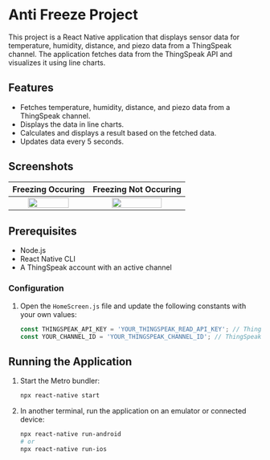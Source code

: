 # Anti Freeze Project

This project is a React Native application that displays sensor data for temperature, humidity, distance, and piezo data from a ThingSpeak channel. The application fetches data from the ThingSpeak API and visualizes it using line charts.

## Features

- Fetches temperature, humidity, distance, and piezo data from a ThingSpeak channel.
- Displays the data in line charts.
- Calculates and displays a result based on the fetched data.
- Updates data every 5 seconds.

## Screenshots

Freezing Occuring |  Freezing Not Occuring
:--------------------:|:--------------------:
<img src="https://i.hizliresim.com/sitbj6u.jpeg" width="75%" height="%75">  |  <img src="https://i.hizliresim.com/4bz8oj9.jpeg" width="75%" height="%75">


## Prerequisites

- Node.js
- React Native CLI
- A ThingSpeak account with an active channel

### Configuration

1. Open the `HomeScreen.js` file and update the following constants with your own values:
    ```javascript
    const THINGSPEAK_API_KEY = 'YOUR_THINGSPEAK_READ_API_KEY'; // ThingSpeak API key
    const YOUR_CHANNEL_ID = 'YOUR_THINGSPEAK_CHANNEL_ID'; // ThingSpeak channel ID
    ```
    
## Running the Application

1. Start the Metro bundler:

    ```bash
    npx react-native start
    ```

2. In another terminal, run the application on an emulator or connected device:

    ```bash
    npx react-native run-android
    # or
    npx react-native run-ios
    ```

